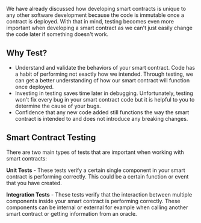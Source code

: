 We have already discussed how developing smart contracts is unique to any other software development because the code is immutable once a contract is deployed. With that in mind, testing becomes even more important when developing a smart contract as we can't just easily change the code later if something doesn't work. 
## Why Test? 
- Understand and validate the behaviors of your smart contract. Code has a habit of performing not exactly how we intended. Through testing, we can get a better understanding of how our smart contract will function once deployed. 
- Investing in testing saves time later in debugging. Unfortunately, testing won't fix every bug in your smart contract code but it is helpful to you to determine the cause of your bugs. 
- Confidence that any new code added still functions the way the smart contract is intended to and does not introduce any breaking changes. 
## Smart Contract Testing 
There are two main types of tests that are important when working with smart contracts: 

**Unit Tests**  - These tests verify a certain single component in your smart contract is performing correctly. This could be a certain function or event that you have created. 

**Integration Tests** - These tests verify that the interaction between multiple components inside your smart contract is performing correctly. These components can be internal or external for example when calling another smart contract or getting information from an oracle. 
